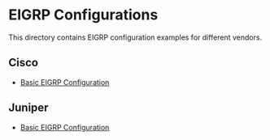 # EIGRP Configurations

This directory contains EIGRP configuration examples for different vendors.

## Cisco
- [Basic EIGRP Configuration](./Cisco/eigrp_basic_config.txt)

## Juniper
- [Basic EIGRP Configuration](./Juniper/eigrp_basic_config.txt)

